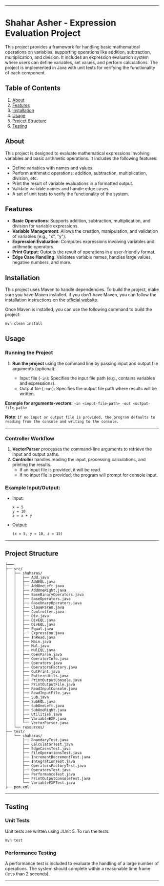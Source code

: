 
---

# **Shahar Asher - Expression Evaluation Project**

This project provides a framework for handling basic mathematical operations on variables, supporting operations like addition, subtraction, multiplication, and division. It includes an expression evaluation system where users can define variables, set values, and perform calculations. The project is implemented in Java with unit tests for verifying the functionality of each component.

## **Table of Contents**

1. [About](#about)
2. [Features](#features)
3. [Installation](#installation)
4. [Usage](#usage)
5. [Project Structure](#project-structure)
6. [Testing](#testing)

## **About**

This project is designed to evaluate mathematical expressions involving variables and basic arithmetic operations. It includes the following features:
- Define variables with names and values.
- Perform arithmetic operations: addition, subtraction, multiplication, division, etc.
- Print the result of variable evaluations in a formatted output.
- Validate variable names and handle edge cases.
- A set of unit tests to verify the functionality of the system.

## **Features**

- **Basic Operations**: Supports addition, subtraction, multiplication, and division for variable expressions.
- **Variable Management**: Allows the creation, manipulation, and validation of variables (e.g., "x", "y").
- **Expression Evaluation**: Computes expressions involving variables and arithmetic operators.
- **Print Output**: Outputs the result of operations in a user-friendly format.
- **Edge Case Handling**: Validates variable names, handles large values, negative numbers, and more.

## **Installation**

This project uses Maven to handle dependencies. To build the project, make sure you have Maven installed. If you don't have Maven, you can follow the installation instructions on the [official website](https://maven.apache.org/install.html).

Once Maven is installed, you can use the following command to build the project:

```bash
mvn clean install
```

## **Usage**

### **Running the Project**

1. **Run the project** using the command line by passing input and output file arguments (optional):

    - Input file (`-in`): Specifies the input file path (e.g., contains variables and expressions).
    - Output file (`-out`): Specifies the output file path where results will be written.


**Example for arguments-vectors:** `-in <input-file-path> -out <output-file-path>`

**Note**: `If no input or output file is provided, the program defaults to reading from the console and writing to the console.`

---

### **Controller Workflow**

1. **VectorParser** processes the command-line arguments to retrieve the input and output paths.
2. **Controller** handles reading the input, processing calculations, and printing the results.
    - If an input file is provided, it will be read.
    - If no input file is provided, the program will prompt for console input.

### **Example Input/Output:**

- Input:
  ```text
  x = 5
  y = 10
  z = x + y
  ```

- Output:
  ```text
  (x = 5, y = 10, z = 15)
  ```

---

## **Project Structure**

```
├───
├── src/
│   ├── shaharas/
│   │   ├── Add.java
│   │   ├── AddEQL.java              
│   │   ├── AddOneLeft.java          
│   │   ├── AddOneRight.java
│   │   ├── BaseBinaryOperators.java
│   │   ├── BaseOperators.java
│   │   ├── BaseUnaryOperators.java
│   │   ├── CloseParen.java
│   │   ├── Controller.java
│   │   ├── Div.java
│   │   ├── DivEQL.java
│   │   ├── DivEQL.java
│   │   ├── Equal.java
│   │   ├── Expression.java
│   │   ├── InRead.java
│   │   ├── Main.java
│   │   ├── Mul.java
│   │   ├── MulEQL.java
│   │   ├── OpenParen.java
│   │   ├── OperatorInfo.java
│   │   ├── Operators.java
│   │   ├── OperatorsFactory.java
│   │   ├── OutPrint.java
│   │   ├── PatternUtils.java
│   │   ├── PrintOutputConsole.java
│   │   ├── PrintOutputFile.java
│   │   ├── ReadInputConsole.java
│   │   ├── ReadInputFile.java
│   │   ├── Sub.java
│   │   ├── SubEQL.java
│   │   ├── SubOneLeft.java
│   │   ├── SubOneRight.java
│   │   ├── Utilities.java
│   │   ├── VariableEXP.java
│   │   └── VectorParser.java
│   └── resources/
├── test/
│   └── shaharas/
│       ├── BoundaryTest.java
│       ├── CalculatorTest.java
│       ├── EdgeCasesTest.java
│       ├── FileOperationsTest.java
│       ├── IncrementDecrementTest.java
│       ├── IntegrationTest.java
│       ├── OperatorsFactoryTest.java
│       ├── OperatorsTest.java
│       ├── PerformanceTest.java
│       ├── PrintOutputConsoleTest.java
│       └── VariableEXPTest.java
├── pom.xml
```

---

## **Testing**

### **Unit Tests**

Unit tests are written using JUnit 5. To run the tests:

```bash
mvn test
```

### **Performance Testing**

A performance test is included to evaluate the handling of a large number of operations. The system should complete within a reasonable time frame (less than 2 seconds).

---
